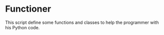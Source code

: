 # Functioner

This script define some functions and classes to
help the programmer with his Python code.

